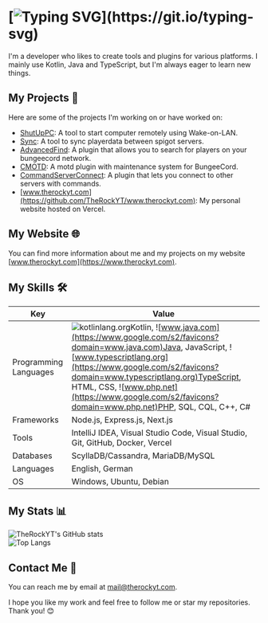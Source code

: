 # [![Typing SVG](https://readme-typing-svg.demolab.com?font=Fira+Code&weight=700&size=30&pause=1000&vCenter=true&width=435&lines=Hi%2C+I'm+TheRockYT+%F0%9F%91%8B;Welcome+to+my+profile.)](https://git.io/typing-svg)

I'm a developer who likes to create tools and plugins for various platforms. I mainly use Kotlin, Java and TypeScript, but I'm always eager to learn new things.

## My Projects 🚀

Here are some of the projects I'm working on or have worked on:

- [ShutUpPC](https://www.therockyt.com/shutuppc): A tool to start computer remotely using Wake-on-LAN.
- [Sync](https://www.therockyt.com/sync): A tool to sync playerdata between spigot servers.
- [AdvancedFind](https://www.therockyt.com/advancedfind): A plugin that allows you to search for players on your bungeecord network.
- [CMOTD](https://www.therockyt.com/cmotd): A motd plugin with maintenance system for BungeeCord.
- [CommandServerConnect](https://www.therockyt.com/commandserverconnect): A plugin that lets you connect to other servers with commands.
- [www.therockyt.com](https://github.com/TheRockYT/www.therockyt.com): My personal website hosted on Vercel.

## My Website 🌐

You can find more information about me and my projects on my website [www.therockyt.com](https://www.therockyt.com).

## My Skills 🛠️

| Key                   | Value                                                                                                                                                                                                                                                                                                                                                                                     |
| --------------------- | ----------------------------------------------------------------------------------------------------------------------------------------------------------------------------------------------------------------------------------------------------------------------------------------------------------------------------------------------------------------------------------------- |
| Programming Languages | ![kotlinlang.org](https://www.google.com/s2/favicons?domain=kotlinlang.org)Kotlin, ![www.java.com](https://www.google.com/s2/favicons?domain=www.java.com)Java, JavaScript, ![www.typescriptlang.org](https://www.google.com/s2/favicons?domain=www.typescriptlang.org)TypeScript, HTML, CSS, ![www.php.net](https://www.google.com/s2/favicons?domain=www.php.net)PHP, SQL, CQL, C++, C# |
| Frameworks            | Node.js, Express.js, Next.js                                                                                                                                                                                                                                                                                                                                                              |
| Tools                 | IntelliJ IDEA, Visual Studio Code, Visual Studio, Git, GitHub, Docker, Vercel                                                                                                                                                                                                                                                                                                             |
| Databases             | ScyllaDB/Cassandra, MariaDB/MySQL                                                                                                                                                                                                                                                                                                                                                         |
| Languages             | English, German                                                                                                                                                                                                                                                                                                                                                                           |
| OS                    | Windows, Ubuntu, Debian                                                                                                                                                                                                                                                                                                                                                                   |

## My Stats 📊

![TheRockYT's GitHub stats](https://github-readme-stats.vercel.app/api?username=TheRockYT&show_icons=true&theme=transparent&hide=contribs&count_private=true&hide_border=true&hide_rank=true)
<br>
![Top Langs](https://github-readme-stats.vercel.app/api/top-langs/?username=TheRockYT&show_icons=true&theme=transparent&hide=contribs&count_private=true&hide_border=true&hide_rank=true)

## Contact Me 📧

You can reach me by email at mail@therockyt.com.

I hope you like my work and feel free to follow me or star my repositories. Thank you! 😊
